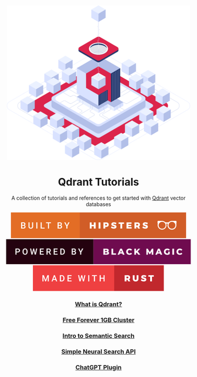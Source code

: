 <div align="center">

<img src="./images/qdrant_hero_image.svg" width="500px"/>

# Qdrant Tutorials

A collection of tutorials and references to get started with [Qdrant](https://qdrant.tech/) vector databases

<img src="images/built-by-hipsters.svg"/>
<img src="images/powered-by-black-magic.svg"/>
<img src="images/made-with-rust.svg"/>

### [What is Qdrant?](https://qdrant.tech/documentation/overview/)

### [Free Forever 1GB Cluster](https://login.cloud.qdrant.io/)

### [Intro to Semantic Search](notebooks/intro-to-semantic-search.ipynb)

### [Simple Neural Search API](qdrant-search-api/README.md)

### [ChatGPT Plugin](https://qdrant.tech/articles/chatgpt-plugin/)

</div>
